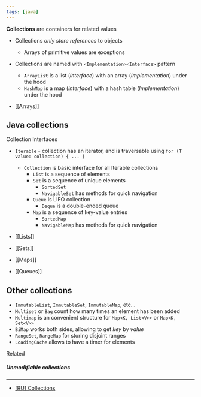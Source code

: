 ```yaml
---
tags: [java]
---
```


**Collections** are containers for related values

- Collections *only store references* to objects 
	- Arrays of primitive values are exceptions
- Collections are named with `<Implementation><Interface>` pattern
	- `ArrayList` is a list (*interface*) with an array (*Implementation*) under the hood
	- `HashMap` is a map (*interface*) with a hash table (*Implementation*) under the hood

- [[Arrays]]

## Java collections

Collection Interfaces

- `Iterable` - collection has an iterator, and is traversable using `for (T value: collection) { ... }`
	- `Collection` is basic interface for all Iterable collections
		- `List` is a sequence of elements
		- `Set` is a sequence of unique elements
			- `SortedSet`
			- `NavigableSet` has methods for quick navigation
		- `Queue` is LIFO collection
			- `Deque` is a double-ended queue
		- `Map` is a sequence of key-value entries
			- `SortedMap`
			- `NavigableMap` has methods for quick navigation

- [[Lists]]
- [[Sets]]
- [[Maps]]
- [[Queues]]

## Other collections

- `ImmutableList`, `ImmutableSet`, `ImmutableMap`, etc...
- `Multiset` or `Bag` count how many times an element has been added
- `Multimap` is an convenient structure for `Map<K, List<V>>` or `Map<K, Set<V>>`
- `BiMap` works both sides, allowing to get *key* by *value*
- `RangeSet`, `RangeMap` for storing disjoint ranges
- `LoadingCache` allows to have a timer for elements

Related

<!--
- [[Concurrent collection interfaces]]
- [[Concurrent collections]]
-->

##### Unmodifiable collections

---

-  [[RU] Collections](https://habr.com/ru/company/luxoft/blog/256877/)



